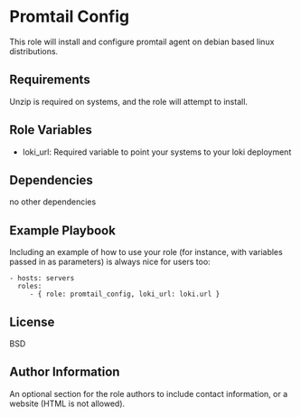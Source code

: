 Promtail Config
=========

This role will install and configure promtail agent on debian based linux distributions.

Requirements
------------

Unzip is required on systems, and the role will attempt to install.

Role Variables
--------------

- loki_url: Required variable to point your systems to your loki deployment

Dependencies
------------

no other dependencies

Example Playbook
----------------

Including an example of how to use your role (for instance, with variables passed in as parameters) is always nice for users too:

    - hosts: servers
      roles:
         - { role: promtail_config, loki_url: loki.url }

License
-------

BSD

Author Information
------------------

An optional section for the role authors to include contact information, or a website (HTML is not allowed).
